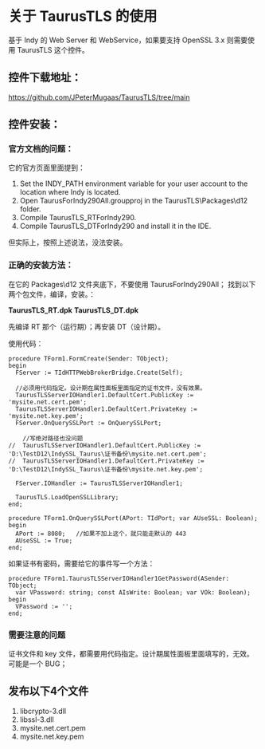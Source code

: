 # 关于 TaurusTLS 的使用
基于 Indy 的 Web Server 和 WebService，如果要支持 OpenSSL 3.x 则需要使用 TaurusTLS 这个控件。

## 控件下载地址：
https://github.com/JPeterMugaas/TaurusTLS/tree/main 

## 控件安装：

### 官方文档的问题：
它的官方页面里面提到：

1. Set the INDY_PATH environment variable for your user account to the location where Indy is located. 
2. Open TaurusForIndy290All.groupproj in the TaurusTLS\Packages\d12 folder. 
3. Compile TaurusTLS_RTForIndy290. 
4. Compile TaurusTLS_DTForIndy290 and install it in the IDE. 

但实际上，按照上述说法，没法安装。

### 正确的安装方法：

在它的 Packages\d12 文件夹底下，不要使用 TaurusForIndy290All；
找到以下两个包文件，编译，安装。：

**TaurusTLS_RT.dpk**
**TaurusTLS_DT.dpk**

先编译 RT 那个（运行期）；再安装 DT（设计期）。

使用代码：
~~~
procedure TForm1.FormCreate(Sender: TObject);
begin
  FServer := TIdHTTPWebBrokerBridge.Create(Self);
 
  //必须用代码指定。设计期在属性面板里面指定的证书文件，没有效果。
  TaurusTLSServerIOHandler1.DefaultCert.PublicKey := 'mysite.net.cert.pem';
  TaurusTLSServerIOHandler1.DefaultCert.PrivateKey := 'mysite.net.key.pem';
  FServer.OnQuerySSLPort := OnQuerySSLPort;
 
    //写绝对路径也没问题
//  TaurusTLSServerIOHandler1.DefaultCert.PublicKey := 'D:\TestD12\IndySSL_Taurus\证书备份\mysite.net.cert.pem';
//  TaurusTLSServerIOHandler1.DefaultCert.PrivateKey := 'D:\TestD12\IndySSL_Taurus\证书备份\mysite.net.key.pem';
 
  FServer.IOHandler := TaurusTLSServerIOHandler1; 
 
  TaurusTLS.LoadOpenSSLLibrary;
end;
 
procedure TForm1.OnQuerySSLPort(APort: TIdPort; var AUseSSL: Boolean);
begin
  APort := 8080;   //如果不加上这个，就只能走默认的 443
  AUseSSL := True;
end;
~~~

如果证书有密码，需要给它的事件写一个方法：
~~~
procedure TForm1.TaurusTLSServerIOHandler1GetPassword(ASender: TObject;
  var VPassword: string; const AIsWrite: Boolean; var VOk: Boolean);
begin
  VPassword := '';
end;
~~~

### 需要注意的问题
证书文件和 key 文件，都需要用代码指定。设计期属性面板里面填写的，无效。可能是一个 BUG；

## 发布以下4个文件
1. libcrypto-3.dll
2. libssl-3.dll
3. mysite.net.cert.pem
4. mysite.net.key.pem